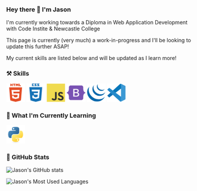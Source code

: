 ### Hey there 👋 I'm Jason

I'm currently working towards a Diploma in Web Application Development with Code Instite & Newcastle College

This page is currently (very much) a work-in-progress and I'll be looking to update this further ASAP! 

My current skills are listed below and will be updated as I learn more!

### ⚒️ Skills

<img src="https://github.com/devicons/devicon/blob/master/icons/html5/html5-plain-wordmark.svg" alt="HTML logo" title="HTML 5" width="50px" height="50px" /> <img src="https://github.com/devicons/devicon/blob/master/icons/css3/css3-plain-wordmark.svg" alt="CSS logo" title="CSS" width="50px" height="50px" /> <img src="https://github.com/devicons/devicon/blob/master/icons/javascript/javascript-original.svg" alt="JavaScript logo" title="Javascript" width="50px" height="50px" /> <img src="https://github.com/devicons/devicon/blob/master/icons/bootstrap/bootstrap-plain.svg" alt="Bootstrap logo" title="Bootstrap" width="50px" height="50px" /> <img src="https://github.com/devicons/devicon/blob/master/icons/jquery/jquery-original.svg" alt="JQuery logo" title="JQuery" width="50px" height="50px" /> <img src="https://github.com/devicons/devicon/blob/master/icons/vscode/vscode-original.svg" alt="VSCode logo" title="VSCode" width="50px" height="50px" /> 
  
### 📖 What I'm Currently Learning

<img src="https://github.com/devicons/devicon/blob/master/icons/python/python-original.svg" alt="Python logo" title="Python" width="50px" height="50px" />

### 🚀 GitHub Stats 

![Jason's GitHub stats](https://github-readme-stats.vercel.app/api?username=Fatheed7&hide=contribs,prs&show_icons=true&theme=dracula)
                                                                                                                                       
![Jason's Most Used Languages](https://github-readme-stats.vercel.app/api/top-langs/?username=Fatheed7&layout=compact&theme=dracula)

